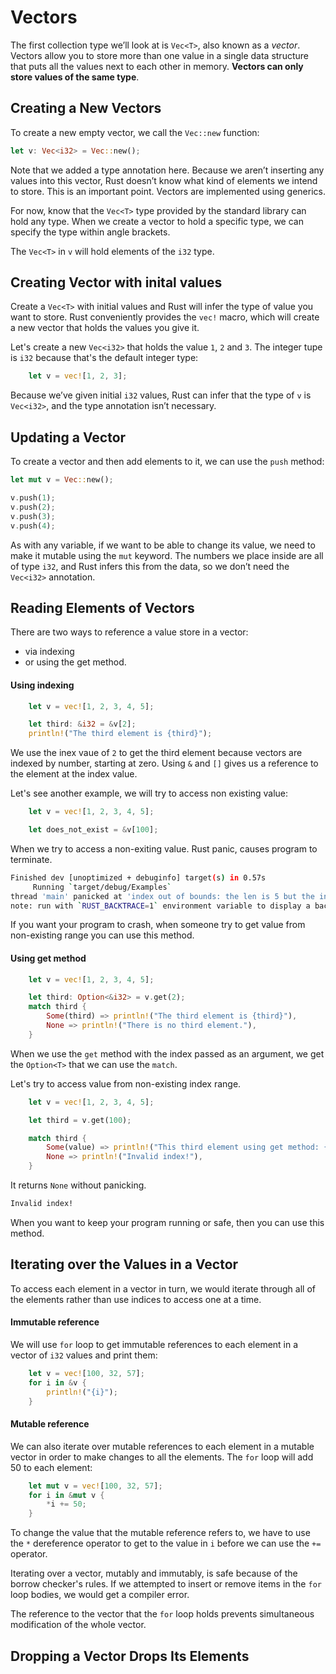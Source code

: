 # Vectors

The first collection type we’ll look at is `Vec<T>`, also known as a *vector*. Vectors allow you to store more than one value in a single data structure that puts all the values next to each other in memory. **Vectors can only store values of the same type**.

## Creating a New Vectors

To create a new empty vector, we call the `Vec::new` function:

```rs
let v: Vec<i32> = Vec::new();
```

Note that we added a type annotation here. Because we aren’t inserting any values into this vector, Rust doesn’t know what kind of elements we intend to store. This is an important point. Vectors are implemented using generics.

For now, know that the `Vec<T>` type provided by the standard library can hold any type. When we create a vector to hold a specific type, we can specify the type within angle brackets.

The `Vec<T>` in `v` will hold elements of the `i32` type.

## Creating Vector with inital values

Create a `Vec<T>` with initial values and Rust will infer the type of value you want to store. Rust conveniently provides the `vec!` macro, which will create a new vector that holds the values you give it.

Let's create a new `Vec<i32>` that holds the value `1`, `2` and `3`. The integer tupe is `i32` because that's the default integer type:

```rs
    let v = vec![1, 2, 3];
```

Because we’ve given initial `i32` values, Rust can infer that the type of `v` is `Vec<i32>`, and the type annotation isn’t necessary.

## Updating a Vector

To create a vector and then add elements to it, we can use the `push` method:

```rs
let mut v = Vec::new();

v.push(1);
v.push(2);
v.push(3);
v.push(4);
```

As with any variable, if we want to be able to change its value, we need to make it mutable using the `mut` keyword. The numbers we place inside are all of type `i32`, and Rust infers this from the data, so we don’t need the `Vec<i32>` annotation.

## Reading Elements of Vectors

There are two ways to reference a value store in a vector:

- via indexing
- or using the get method.

#### Using indexing

```rs
    let v = vec![1, 2, 3, 4, 5];

    let third: &i32 = &v[2];
    println!("The third element is {third}");
```

We use the inex vaue of `2` to get the third element because vectors are indexed by number, starting at zero. Using `&` and `[]` gives us a reference to the element at the index value.

Let's see another example, we will try to access non existing value:

```rs
    let v = vec![1, 2, 3, 4, 5];

    let does_not_exist = &v[100];
```

When we try to access a non-exiting value. Rust panic, causes program to terminate.

```bash
Finished dev [unoptimized + debuginfo] target(s) in 0.57s
     Running `target/debug/Examples`
thread 'main' panicked at 'index out of bounds: the len is 5 but the index is 100', src/collections/vector.rs:58:31
note: run with `RUST_BACKTRACE=1` environment variable to display a backtrace
```

If you want your program to crash, when someone try to get value from non-existing range you can use this method.

#### Using get method

```rs
    let v = vec![1, 2, 3, 4, 5];

    let third: Option<&i32> = v.get(2);
    match third {
        Some(third) => println!("The third element is {third}"),
        None => println!("There is no third element."),
    }
```

When we use the `get` method with the index passed as an argument, we get the `Option<T>` that we can use the `match`.

Let's try to access value from non-existing index range.

```rs
    let v = vec![1, 2, 3, 4, 5];

    let third = v.get(100);

    match third {
        Some(value) => println!("This third element using get method: {value}"),
        None => println!("Invalid index!"),
    }
```

It returns `None` without panicking.

```bash
Invalid index!
```

When you want to keep your program running or safe, then you can use this method.


## Iterating over the Values in a Vector

To access each element in a vector in turn, we would iterate through all of the elements rather than use indices to access one at a time.


#### Immutable reference

We will use `for` loop to get immutable references to each element in a vector of `i32` values and print them:

```rs
    let v = vec![100, 32, 57];
    for i in &v {
        println!("{i}");
    }
```


#### Mutable reference

We can also iterate over mutable references to each element in a mutable vector in order to make changes to all the elements. The `for` loop will add 50 to each element:

```rs
    let mut v = vec![100, 32, 57];
    for i in &mut v {
        *i += 50;
    }
```

To change the value that the mutable reference refers to, we have to use the `*` dereference operator to get to the value in `i` before we can use the `+=` operator.

Iterating over a vector, mutably and immutably, is safe because of the borrow checker's rules. If we attempted to insert or remove items in the `for` loop bodies, we would get a compiler error. 

The reference to the vector that the `for` loop holds prevents simultaneous modification of the whole vector.


## Dropping a Vector Drops Its Elements